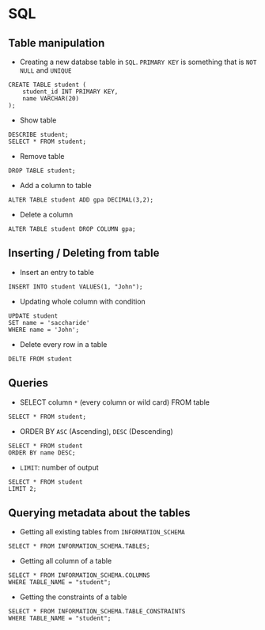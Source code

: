 # SQL

## Table manipulation
* Creating a new databse table in `SQL`. `PRIMARY KEY` is something that is `NOT NULL` and `UNIQUE`
```
CREATE TABLE student (
    student_id INT PRIMARY KEY,
    name VARCHAR(20)
);
```
* Show table 
```
DESCRIBE student;
SELECT * FROM student;
```
* Remove table
```
DROP TABLE student;
```

* Add a column to table
```
ALTER TABLE student ADD gpa DECIMAL(3,2);
```

* Delete a column
```
ALTER TABLE student DROP COLUMN gpa;
```
## Inserting / Deleting from table
* Insert an entry to table
```
INSERT INTO student VALUES(1, "John");
```

* Updating whole column with condition
```
UPDATE student
SET name = 'saccharide'
WHERE name = 'John';
```

* Delete every row in a table
```
DELTE FROM student
```

## Queries
* SELECT  column `*` (every column or wild card) FROM table
```
SELECT * FROM student;
```

* ORDER BY `ASC` (Ascending), `DESC` (Descending)
```
SELECT * FROM student
ORDER BY name DESC;
```

* `LIMIT`: number of output
```
SELECT * FROM student
LIMIT 2;
```

## Querying metadata about the tables
* Getting all existing tables from `INFORMATION_SCHEMA`
```
SELECT * FROM INFORMATION_SCHEMA.TABLES;
```
* Getting all column of a table
```
SELECT * FROM INFORMATION_SCHEMA.COLUMNS
WHERE TABLE_NAME = "student";
```
* Getting the constraints of a table
```
SELECT * FROM INFORMATION_SCHEMA.TABLE_CONSTRAINTS
WHERE TABLE_NAME = "student";
